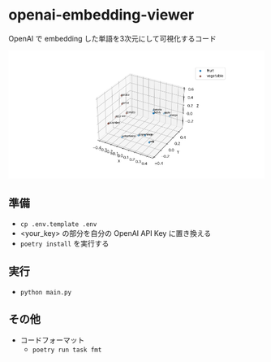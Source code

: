 # openai-embedding-viewer
OpenAI で embedding した単語を3次元にして可視化するコード

![word_embeddings_plot.png](word_embeddings_plot_1.png)

## 準備
- `cp .env.template .env`
- <your_key> の部分を自分の OpenAI API Key に置き換える
- `poetry install` を実行する 

## 実行
- `python main.py`

## その他
- コードフォーマット
  - `poetry run task fmt`
